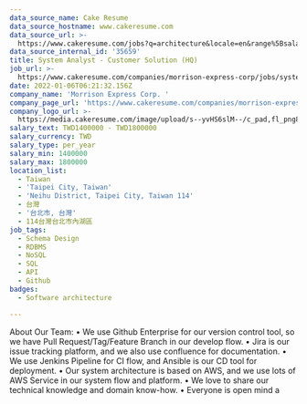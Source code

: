 ```yaml
---
data_source_name: Cake Resume
data_source_hostname: www.cakeresume.com
data_source_url: >-
  https://www.cakeresume.com/jobs?q=architecture&locale=en&range%5Bsalary_range%5D%5Bmin%5D=1000000&page=4
data_source_internal_id: '35659'
title: System Analyst - Customer Solution (HQ)
job_url: >-
  https://www.cakeresume.com/companies/morrison-express-corp/jobs/system-analyst-customer-solution-hq
date: 2022-01-06T06:21:32.156Z
company_name: 'Morrison Express Corp. '
company_page_url: 'https://www.cakeresume.com/companies/morrison-express-corp'
company_logo_url: >-
  https://media.cakeresume.com/image/upload/s--yvHS6slM--/c_pad,fl_png8,h_200,w_200/v1633687199/oku5mwknkw09u9uqq7bc.png
salary_text: TWD1400000 - TWD1800000
salary_currency: TWD
salary_type: per_year
salary_min: 1400000
salary_max: 1800000
location_list:
  - Taiwan
  - 'Taipei City, Taiwan'
  - 'Neihu District, Taipei City, Taiwan 114'
  - 台灣
  - '台北市, 台灣'
  - 114台灣台北市內湖區
job_tags:
  - Schema Design
  - RDBMS
  - NoSQL
  - SQL
  - API
  - Github
badges:
  - Software architecture

---
```


About Our Team: • We use Github Enterprise for our version control tool, so we have Pull Request/Tag/Feature Branch in our develop flow. • Jira is our issue tracking platform, and we also use confluence for documentation. • We use Jenkins Pipeline for CI flow, and Ansible is our CD tool for deployment. • Our system architecture is based on AWS, and we use lots of AWS Service in our system flow and platform. • We love to share our technical knowledge and domain know-how. • Everyone is open mind a